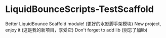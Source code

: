 # LiquidBounceScripts-TestScaffold
Better LiquidBounce Scaffold module! (更好的水影脚手架模块)
New project, enjoy it (这是我的新项目，享受它)
Don't forget to add lib (别忘了加lib)
